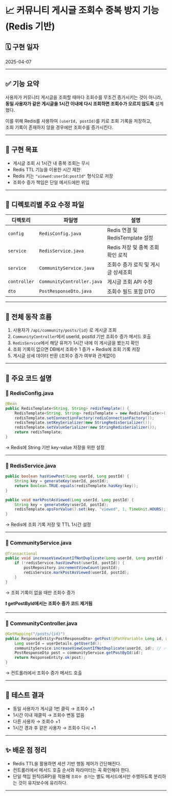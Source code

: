 # 📈 커뮤니티 게시글 조회수 중복 방지 기능 (Redis 기반)

## 🗓️ 구현 일자
2025-04-07

---

## ✅ 기능 요약

사용자가 커뮤니티 게시글을 조회할 때마다 조회수를 무조건 증가시키는 것이 아니라,  
**동일 사용자가 같은 게시글을 1시간 이내에 다시 조회하면 조회수가 오르지 않도록** 설계했다.

이를 위해 Redis를 사용하여 `(userId, postId)`를 키로 조회 기록을 저장하고,  
조회 기록이 존재하지 않을 경우에만 조회수를 증가시킨다.

---

## 🎯 구현 목표

- 게시글 조회 시 1시간 내 중복 조회는 무시
- Redis TTL 기능을 이용한 시간 제한
- Redis 키는 `"viewed:userId:postId"` 형식으로 저장
- 조회수 증가 책임은 단일 메서드에만 위임

---

## 📁 디렉토리별 주요 수정 파일

| 디렉토리 | 파일명 | 설명 |
|----------|--------|------|
| `config` | `RedisConfig.java` | Redis 연결 및 RedisTemplate 설정 |
| `service` | `RedisService.java` | Redis 저장 및 중복 조회 확인 로직 |
| `service` | `CommunityService.java` | 조회수 증가 로직 및 게시글 상세조회 |
| `controller` | `CommunityController.java` | 게시글 조회 API 수정 |
| `dto` | `PostResponseDto.java` | 조회수 필드 포함 DTO |

---

## 🔄 전체 동작 흐름

1. 사용자가 `/api/community/posts/{id}` 로 게시글 조회
2. `CommunityController`에서 userId, postId 기반 조회수 증가 메서드 호출
3. `RedisService`에서 해당 유저가 1시간 내에 이 게시글을 봤는지 확인
4. 조회 기록이 없으면 DB에서 조회수 1 증가 + Redis에 조회 기록 저장
5. 게시글 상세 데이터 반환 (조회수 증가 여부와 관계없이)

---

## 🔧 주요 코드 설명

### 📌 RedisConfig.java

```java
@Bean
public RedisTemplate<String, String> redisTemplate() {
    RedisTemplate<String, String> redisTemplate = new RedisTemplate<>();
    redisTemplate.setConnectionFactory(redisConnectionFactory());
    redisTemplate.setKeySerializer(new StringRedisSerializer());
    redisTemplate.setValueSerializer(new StringRedisSerializer());
    return redisTemplate;
}
```

→ Redis에 String 기반 key-value 저장을 위한 설정

---

### 📌 RedisService.java

```java
public boolean hasViewPost(Long userId, Long postId) {
    String key = generateKey(userId, postId);
    return Boolean.TRUE.equals(redisTemplate.hasKey(key));
}

public void markPostAsViewed(Long userId, Long postId) {
    String key = generateKey(userId, postId);
    redisTemplate.opsForValue().set(key, "viewed", 1, TimeUnit.HOURS);
}
```

→ Redis에 조회 기록 저장 및 TTL 1시간 설정

---

### 📌 CommunityService.java

```java
@Transactional
public void increaseViewCountIfNotDuplicate(Long userId, Long postId) {
    if (!redisService.hasViewPost(userId, postId)) {
        postRepository.incrementViewCount(postId);
        redisService.markPostAsViewed(userId, postId);
    }
}
```

→ 조회 기록이 없을 때만 조회수 증가

**❗ getPostById에서는 조회수 증가 코드 제거됨**

---

### 📌 CommunityController.java

```java
@GetMapping("/posts/{id}")
public ResponseEntity<PostResponseDto> getPost(@PathVariable Long id, @AuthenticationPrincipal CustomUserDetails userDetails) {
    Long userId = userDetails.getUserId();
    communityService.increaseViewCountIfNotDuplicate(userId, id); // ✅ 순서 주의!
    PostResponseDto post = communityService.getPostById(id);
    return ResponseEntity.ok(post);
}
```

→ 컨트롤러에서 조회수 증가 메서드 호출

---

## 🧪 테스트 결과

- 동일 사용자가 게시글 1번 클릭 → 조회수 +1
- 1시간 이내 재클릭 → 조회수 변동 없음
- 다른 사용자 → 조회수 +1
- 1시간 경과 후 같은 사용자 → 조회수 다시 +1

---

## ✨ 배운 점 정리

- Redis TTL을 활용하면 세션 기반 행동 제어가 간단해진다.
- 컨트롤러에서 메서드 호출 순서와 파라미터는 꼭 확인해야 한다.
- 단일 책임 원칙(SRP)을 적용해 `조회수 증가`는 별도 메서드에서만 수행하도록 분리하는 것이 유지보수에 유리하다.

---